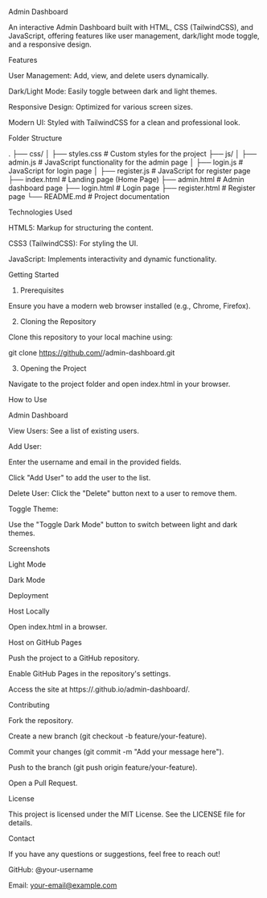 Admin Dashboard

An interactive Admin Dashboard built with HTML, CSS (TailwindCSS), and JavaScript, offering features like user management, dark/light mode toggle, and a responsive design.

Features

User Management: Add, view, and delete users dynamically.

Dark/Light Mode: Easily toggle between dark and light themes.

Responsive Design: Optimized for various screen sizes.

Modern UI: Styled with TailwindCSS for a clean and professional look.

Folder Structure

.
├── css/
│   ├── styles.css          # Custom styles for the project
├── js/
│   ├── admin.js            # JavaScript functionality for the admin page
│   ├── login.js            # JavaScript for login page
│   ├── register.js         # JavaScript for register page
├── index.html              # Landing page (Home Page)
├── admin.html              # Admin dashboard page
├── login.html              # Login page
├── register.html           # Register page
└── README.md               # Project documentation

Technologies Used

HTML5: Markup for structuring the content.

CSS3 (TailwindCSS): For styling the UI.

JavaScript: Implements interactivity and dynamic functionality.

Getting Started

1. Prerequisites

Ensure you have a modern web browser installed (e.g., Chrome, Firefox).

2. Cloning the Repository

Clone this repository to your local machine using:

git clone https://github.com/<your-username>/admin-dashboard.git

3. Opening the Project

Navigate to the project folder and open index.html in your browser.

How to Use

Admin Dashboard

View Users: See a list of existing users.

Add User:

Enter the username and email in the provided fields.

Click "Add User" to add the user to the list.

Delete User: Click the "Delete" button next to a user to remove them.

Toggle Theme:

Use the "Toggle Dark Mode" button to switch between light and dark themes.

Screenshots

Light Mode



Dark Mode



Deployment

Host Locally

Open index.html in a browser.

Host on GitHub Pages

Push the project to a GitHub repository.

Enable GitHub Pages in the repository's settings.

Access the site at https://<your-username>.github.io/admin-dashboard/.

Contributing

Fork the repository.

Create a new branch (git checkout -b feature/your-feature).

Commit your changes (git commit -m "Add your message here").

Push to the branch (git push origin feature/your-feature).

Open a Pull Request.

License

This project is licensed under the MIT License. See the LICENSE file for details.

Contact

If you have any questions or suggestions, feel free to reach out!

GitHub: @your-username

Email: your-email@example.com

